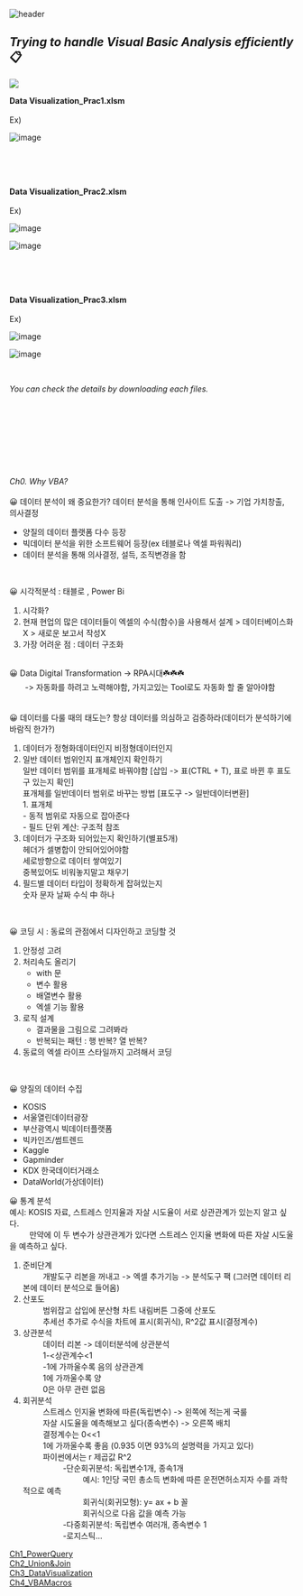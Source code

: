 ![header](https://capsule-render.vercel.app/api?type=waving&color=gradient&height=200&section=header&text=Excel%20VBA&fontSize=50)

## _Trying to handle Visual Basic Analysis efficiently_ 📋

<img src="https://img.shields.io/badge/Excel&nbsp;VBA-217346?style=for-the-badge&logo=Microsoft&logoColor=white">
<br/>


**Data Visualization_Prac1.xlsm**<br/>
<br/>
Ex)<br/>

![image](https://github.com/Yeom-Suji/Excel-VBA/assets/127907081/6d1de000-9e1d-4686-b826-131467ec9026)

<br/>
<br/>
<br/>

**Data Visualization_Prac2.xlsm**<br/>
<br/>
Ex)<br/>

![image](https://github.com/Yeom-Suji/Excel-VBA/assets/127907081/f4c6fdd3-7363-44ed-80d8-d9c9924d3210)

![image](https://github.com/Yeom-Suji/Excel-VBA/assets/127907081/24c870b2-0998-4e33-98be-c71e24b894c2)

<br/>
<br/>
<br/>

**Data Visualization_Prac3.xlsm**<br/>
<br/>
Ex)<br/>

![image](https://github.com/Yeom-Suji/Excel-VBA/assets/127907081/6543e6b1-f82e-4db9-a7d8-340c2b7ff32f)

![image](https://github.com/Yeom-Suji/Excel-VBA/assets/127907081/4c8d3078-41ae-4d4a-8e6e-4263d03010f7)


<br/>

_You can check the details by downloading each files._

<br/>
<br/>
<br/>
<br/>
<br/>
<br/>
<br/>

_Ch0. Why VBA?_<br/>
<br/>
😀 데이터 분석이 왜 중요한가?
데이터 분석을 통해 인사이트 도출 -> 기업 가치창출, 의사결정
- 양질의 데이터 플랫폼 다수 등장
- 빅데이터 분석을 위한 소프트웨어 등장(ex 테블로나 엑셀 파워쿼리)
- 데이터 분석을 통해 의사결정, 설득, 조직변경을 함 

<br/>

😀 시각적분석 : 태블로 , Power Bi
1. 시각화?
2. 현재 현업의 많은 데이터들이 엑셀의 수식(함수)을 사용해서 설계 > 데이터베이스화 X > 새로운 보고서 작성X
3. 가장 어려운 점 : 데이터 구조화
<br/><br/>

😀 Data Digital Transformation -> RPA시대☘️☘️☘️<br/>
&nbsp; &nbsp; &nbsp; &nbsp;-> 자동화를 하려고 노력해야함, 가지고있는 Tool로도 자동화 할 줄 알아야함
<br/><br/>
<br/>
😀 데이터를 다룰 때의 태도는? 항상 데이터를 의심하고 검증하라(데이터가 분석하기에 바람직 한가?)<br/>
1. 데이터가 정형화데이터인지 비정형데이터인지<br/>
2. 일반 데이터 범위인지 표개체인지 확인하기<br/>
	일반 데이터 범위를 표개체로 바꿔야함 [삽입 -> 표(CTRL + T), 표로 바뀐 후 표도구 있는지 확인]<br/>
	표개체를 일반데이터 범위로 바꾸는 방법 [표도구 -> 일반데이터변환]<br/>
		1. 표개체<br/>
			- 동적 범위로 자동으로 잡아준다<br/>
			- 필드 단위 계산: 구조적 참조<br/>
3. 데이터가 구조화 되어있는지 확인하기(별표5개)<br/>
	헤더가 셀병합이 안되어있어야함<br/>
	세로방향으로 데이터 쌓여있기<br/>
	중복있어도 비워놓지말고 채우기<br/>
4. 필드별 데이터 타입이 정확하게 잡혀있는지<br/>
	숫자 문자 날짜 수식 中 하나<br/>
<br/>

😀 코딩 시 : 동료의 관점에서 디자인하고 코딩할 것
1. 안정성 고려
2. 처리속도 올리기
   - with 문
   - 변수 활용
   - 배열변수 활용
   - 엑셀 기능 활용
3. 로직 설계
   - 결과물을 그림으로 그려봐라
   - 반복되는 패턴 : 행 반복? 열 반복?
4. 동료의 엑셀 라이프 스타일까지 고려해서 코딩
<br/>

😀 양질의 데이터 수집
- KOSIS
- 서울열린데이터광장
- 부산광역시 빅데이터플랫폼
- 빅카인즈/썸트렌드
- Kaggle
- Gapminder
- KDX 한국데이터거래소
- DataWorld(가상데이터)



😀 통계 분석<br/>
예시: KOSIS 자료, 스트레스 인지율과 자살 시도율이 서로 상관관계가 있는지 알고 싶다.<br/>
&nbsp; &nbsp; &nbsp; &nbsp;  &nbsp;만약에 이 두 변수가 상관관계가 있다면 스트레스 인지율 변화에 따른 자살 시도울을 예측하고 싶다.<br/>
      
1. 준비단계<br/>
&nbsp; &nbsp; &nbsp; &nbsp;  &nbsp;개발도구 리본을 꺼내고 -> 엑셀 추가기능 -> 분석도구 팩 (그러면 데이터 리본에 데이터 분석으로 들어옴)<br/>
2. 산포도<br/>
&nbsp; &nbsp; &nbsp; &nbsp;  &nbsp;범위잡고 삽입에 분산형 차트 내림버튼 그중에 산포도<br/>
&nbsp; &nbsp; &nbsp; &nbsp;  &nbsp;추세선 추가로 수식을 차트에 표시(회귀식), R^2값 표시(결정계수)<br/>
3. 상관분석<br/>
&nbsp; &nbsp; &nbsp; &nbsp;  &nbsp;데이터 리본 -> 데이터분석에 상관분석<br/>
&nbsp; &nbsp; &nbsp; &nbsp;  &nbsp;1-<상관계수<1<br/>
&nbsp; &nbsp; &nbsp; &nbsp;  &nbsp;-1에 가까울수록 음의 상관관계<br/>
&nbsp; &nbsp; &nbsp; &nbsp;  &nbsp;1에 가까울수록 양<br/>
&nbsp; &nbsp; &nbsp; &nbsp;  &nbsp;0은 아무 관련 없음<br/>
4. 회귀분석<br/>
&nbsp; &nbsp; &nbsp; &nbsp;  &nbsp;스트레스 인지율 변화에 따른(독립변수) -> 왼쪽에 적는게 국룰<br/>
&nbsp; &nbsp; &nbsp; &nbsp;  &nbsp;자살 시도율을 예측해보고 싶다(종속변수) -> 오른쪽 배치<br/>
&nbsp; &nbsp; &nbsp; &nbsp;  &nbsp;결정계수는 0<<1<br/>
&nbsp; &nbsp; &nbsp; &nbsp;  &nbsp;1에 가까울수록 좋음 (0.935 이면 93%의 설명력을 가지고 있다)<br/>
&nbsp; &nbsp; &nbsp; &nbsp;  &nbsp;파이썬에서는 r 제곱값 R^2<br/>
&nbsp; &nbsp; &nbsp; &nbsp;  &nbsp;&nbsp; &nbsp; &nbsp; &nbsp;  &nbsp;-단순회귀분석: 독립변수1개, 종속1개<br/> 
&nbsp; &nbsp; &nbsp; &nbsp;  &nbsp;&nbsp; &nbsp; &nbsp; &nbsp;  &nbsp;&nbsp; &nbsp; &nbsp; &nbsp;  &nbsp;예시: 1인당 국민 총소득 변화에 따른 운전면허소지자 수를 과학적으로 예측<br/>
&nbsp; &nbsp; &nbsp; &nbsp;  &nbsp;&nbsp; &nbsp; &nbsp; &nbsp;  &nbsp;&nbsp; &nbsp; &nbsp; &nbsp;  &nbsp;회귀식(회귀모형): y= ax + b 꼴<br/>
&nbsp; &nbsp; &nbsp; &nbsp;  &nbsp;&nbsp; &nbsp; &nbsp; &nbsp;  &nbsp;&nbsp; &nbsp; &nbsp; &nbsp;  &nbsp;회귀식으로 다음 값을 예측 가능<br/>
&nbsp; &nbsp; &nbsp; &nbsp;  &nbsp;&nbsp; &nbsp; &nbsp; &nbsp;  &nbsp;-다중회귀분석: 독립변수 여러개, 종속변수 1<br/>
&nbsp; &nbsp; &nbsp; &nbsp;  &nbsp;&nbsp; &nbsp; &nbsp; &nbsp;  &nbsp;-로지스틱...<br/>



[Ch1_PowerQuery](https://github.com/Yeom-Suji/Excel-VBA/blob/main/Ch1_PowerQuery)<br/>
[Ch2_Union&Join](https://github.com/Yeom-Suji/Excel-VBA/blob/main/Ch2_Union%26Join)<br/>
[Ch3_DataVisualization](https://github.com/Yeom-Suji/Excel-VBA/blob/main/Ch3_DataVisualization)<br/>
[Ch4_VBAMacros](https://github.com/Yeom-Suji/Excel-VBA/blob/main/Ch4_VBAMacros)<br/>
